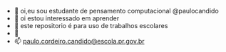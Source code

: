 - 👋 oi,eu sou estudante de pensamento computacional @paulocandido
- 👀 oi estou interessado em aprender
- 🌱 este repositorio é para uso de trabalhos escolares
- 💞️ 
- 📫 paulo.cordeiro.candido@escola.pr.gov.br

